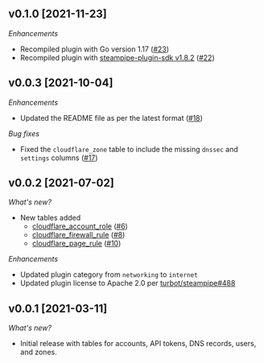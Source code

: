 ## v0.1.0 [2021-11-23]

_Enhancements_

- Recompiled plugin with Go version 1.17 ([#23](https://github.com/turbot/steampipe-plugin-cloudflare/pull/23))
- Recompiled plugin with [steampipe-plugin-sdk v1.8.2](https://github.com/turbot/steampipe-plugin-sdk/blob/main/CHANGELOG.md#v182--2021-11-22) ([#22](https://github.com/turbot/steampipe-plugin-cloudflare/pull/22))

## v0.0.3 [2021-10-04]

_Enhancements_

- Updated the README file as per the latest format ([#18](https://github.com/turbot/steampipe-plugin-cloudflare/pull/18))

_Bug fixes_
- Fixed the `cloudflare_zone` table to include the missing `dnssec` and `settings` columns ([#17](https://github.com/turbot/steampipe-plugin-cloudflare/pull/17))

## v0.0.2 [2021-07-02]

_What's new?_

- New tables added
  - [cloudflare_account_role](https://hub.steampipe.io/plugins/turbot/cloudflare/tables/cloudflare_account_role) ([#6](https://github.com/turbot/steampipe-plugin-cloudflare/pull/6))
  - [cloudflare_firewall_rule](https://hub.steampipe.io/plugins/turbot/cloudflare/tables/cloudflare_firewall_rule) ([#8](https://github.com/turbot/steampipe-plugin-cloudflare/pull/8))
  - [cloudflare_page_rule](https://hub.steampipe.io/plugins/turbot/cloudflare/tables/cloudflare_page_rule) ([#10](https://github.com/turbot/steampipe-plugin-cloudflare/pull/10))

_Enhancements_

- Updated plugin category from `networking` to `internet`
- Updated plugin license to Apache 2.0 per [turbot/steampipe#488](https://github.com/turbot/steampipe/issues/488)

## v0.0.1 [2021-03-11]

_What's new?_

- Initial release with tables for accounts, API tokens, DNS records, users, and zones.
